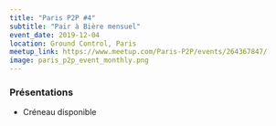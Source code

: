 ```yaml
---
title: "Paris P2P #4"
subtitle: "Pair à Bière mensuel"
event_date: 2019-12-04
location: Ground Control, Paris
meetup_link: https://www.meetup.com/Paris-P2P/events/264367847/
image: paris_p2p_event_monthly.png
---
```


### <i class="far fa-presentation"></i> Présentations

* Créneau disponible
